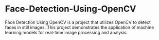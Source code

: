 # Face-Detection-Using-OpenCV
 Face Detection Using OpenCV is a project that utilizes OpenCV to detect faces in still images. This project demonstrates the application of machine learning models for real-time image processing and analysis.
